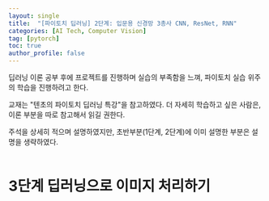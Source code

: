 ```yaml
---
layout: single
title:  "[파이토치 딥러닝] 2단계: 입문용 신경망 3총사 CNN, ResNet, RNN"
categories: [AI Tech, Computer Vision]
tag: [pytorch]
toc: true
author_profile: false
---
```


<head>
  <style>
    table.dataframe {
      white-space: normal;
      width: 100%;
      height: 240px;
      display: block;
      overflow: auto;
      font-family: Arial, sans-serif;
      font-size: 0.9rem;
      line-height: 20px;
      text-align: center;
      border: 0px !important;
    }

    table.dataframe th {
      text-align: center;
      font-weight: bold;
      padding: 8px;
    }

    table.dataframe td {
      text-align: center;
      padding: 8px;
    }

    table.dataframe tr:hover {
      background: #b8d1f3; 
    }

    .output_prompt {
      overflow: auto;
      font-size: 0.9rem;
      line-height: 1.45;
      border-radius: 0.3rem;
      -webkit-overflow-scrolling: touch;
      padding: 0.8rem;
      margin-top: 0;
      margin-bottom: 15px;
      font: 1rem Consolas, "Liberation Mono", Menlo, Courier, monospace;
      color: $code-text-color;
      border: solid 1px $border-color;
      border-radius: 0.3rem;
      word-break: normal;
      white-space: pre;
    }

  .dataframe tbody tr th:only-of-type {
      vertical-align: middle;
  }

  .dataframe tbody tr th {
      vertical-align: top;
  }

  .dataframe thead th {
      text-align: center !important;
      padding: 8px;
  }

  .page__content p {
      margin: 0 0 0px !important;
  }

  .page__content p > strong {
    font-size: 0.8rem !important;
  }

  </style>
</head>


딥러닝 이론 공부 후에 프로젝트를 진행하며 실습의 부족함을 느껴, 파이토치 실습 위주의 학습을 진행하려고 한다.  

교재는 "텐초의 파이토치 딥러닝 특강"을 참고하였다. 더 자세히 학습하고 싶은 사람은, 이론 부분을 따로 참고해서 읽길 권한다.  

주석을 상세히 적으며 설명하였지만, 초반부분(1단계, 2단계)에 이미 설명한 부분은 설명을 생략하였다.  
<br>

# 3단계 딥러닝으로 이미지 처리하기

<!-- 

# 4단계 딥러닝으로 텍스트 처리하기


# 5단계 GAN으로 생성 모델 만들기


# 트랜스포머, GPT, BERT, ViT 알아보기
 -->
